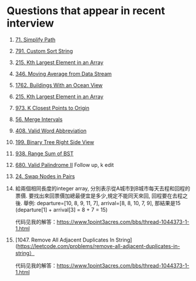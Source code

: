 # Questions that appear in recent interview
1. [71. Simplify Path](https://leetcode.com/problems/simplify-path)
2. [791. Custom Sort String](https://leetcode.com/problems/custom-sort-string/)
3. [215. Kth Largest Element in an Array](https://leetcode.com/problems/kth-largest-element-in-an-array)
4. [346. Moving Average from Data Stream](https://leetcode.com/problems/moving-average-from-data-stream)
5. [1762. Buildings With an Ocean View](https://leetcode.com/problems/buildings-with-an-ocean-view)
6. [215. Kth Largest Element in an Array](https://leetcode.com/problems/kth-largest-element-in-an-array)
7. [973. K Closest Points to Origin](https://leetcode.com/problems/k-closest-points-to-origin/)
8. [56. Merge Intervals](https://leetcode.com/problems/merge-intervals)
9. [408. Valid Word Abbreviation](https://leetcode.com/problems/valid-word-abbreviation)
10. [199. Binary Tree Right Side View](https://leetcode.com/problems/binary-tree-right-side-view)
11. [938. Range Sum of BST](https://leetcode.com/problems/range-sum-of-bst)
12. [680. Valid Palindrome II](https://leetcode.com/problems/valid-palindrome-ii/)
    Follow up, k edit
13. [24. Swap Nodes in Pairs](https://leetcode.com/problems/swap-nodes-in-pairs)
14. 給兩個相同長度的integer array, 分別表示從A城市到B城市每天去程和回程的票價. 要找出來回票價加總最便宜是多少,規定不能同天來回, 回程要在去程之後.
舉例: departure=[10, 8, 9, 11, 7], arrival=[8, 8, 10, 7, 9], 那結果是15 (departure[1] + arrival[3] = 8 + 7 = 15)

    代码见我的解答：https://www.1point3acres.com/bbs/thread-1044373-1-1.html
16. [1047. Remove All Adjacent Duplicates In String](https://leetcode.com/problems/remove-all-adjacent-duplicates-in-string）
    
    代码见我的解答：https://www.1point3acres.com/bbs/thread-1044373-1-1.html

